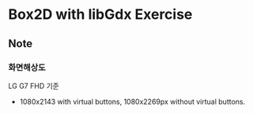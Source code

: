 # Box2D with libGdx Exercise

## Note
### 화면해상도
LG G7 FHD 기준
- 1080x2143 with virtual buttons, 1080x2269px without virtual buttons.